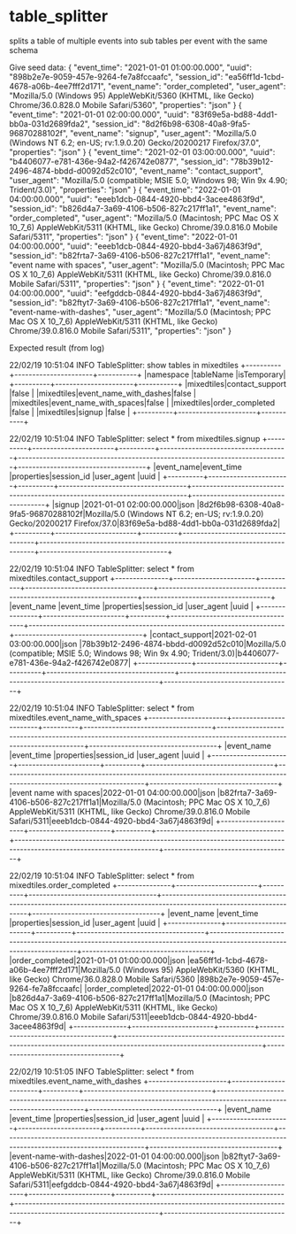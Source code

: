 # table_splitter
splits a table of multiple events into sub tables per event with the same schema

Give seed data:
{ "event_time": "2021-01-01 01:00:00.000", "uuid": "898b2e7e-9059-457e-9264-fe7a8fccaafc", "session_id": "ea56ff1d-1cbd-4678-a06b-4ee7fff2d171", "event_name": "order_completed", "user_agent": "Mozilla/5.0 (Windows 95) AppleWebKit/5360 (KHTML, like Gecko) Chrome/36.0.828.0 Mobile Safari/5360", "properties": "json" }
{ "event_time": "2021-01-01 02:00:00.000", "uuid": "83f69e5a-bd88-4dd1-bb0a-031d2689fda2", "session_id": "8d2f6b98-6308-40a8-9fa5-96870288102f", "event_name": "signup", "user_agent": "Mozilla/5.0 (Windows NT 6.2; en-US; rv:1.9.0.20) Gecko/20200217 Firefox/37.0", "properties": "json" }
{ "event_time": "2021-02-01 03:00:00.000", "uuid": "b4406077-e781-436e-94a2-f426742e0877", "session_id": "78b39b12-2496-4874-bbdd-d0092d52c010", "event_name": "contact_support", "user_agent": "Mozilla/5.0 (compatible; MSIE 5.0; Windows 98; Win 9x 4.90; Trident/3.0)", "properties": "json" }
{ "event_time": "2022-01-01 04:00:00.000", "uuid": "eeeb1dcb-0844-4920-bbd4-3acee4863f9d", "session_id": "b826d4a7-3a69-4106-b506-827c217ff1a1", "event_name": "order_completed", "user_agent": "Mozilla/5.0 (Macintosh; PPC Mac OS X 10_7_6) AppleWebKit/5311 (KHTML, like Gecko) Chrome/39.0.816.0 Mobile Safari/5311", "properties": "json" }
{ "event_time": "2022-01-01 04:00:00.000", "uuid": "eeeb1dcb-0844-4920-bbd4-3a67j4863f9d", "session_id": "b82frta7-3a69-4106-b506-827c217ff1a1", "event_name": "event name with spaces", "user_agent": "Mozilla/5.0 (Macintosh; PPC Mac OS X 10_7_6) AppleWebKit/5311 (KHTML, like Gecko) Chrome/39.0.816.0 Mobile Safari/5311", "properties": "json" }
{ "event_time": "2022-01-01 04:00:00.000", "uuid": "eefgddcb-0844-4920-bbd4-3a67j4863f9d", "session_id": "b82ftyt7-3a69-4106-b506-827c217ff1a1", "event_name": "event-name-with-dashes", "user_agent": "Mozilla/5.0 (Macintosh; PPC Mac OS X 10_7_6) AppleWebKit/5311 (KHTML, like Gecko) Chrome/39.0.816.0 Mobile Safari/5311", "properties": "json" }

Expected result (from log)

22/02/19 10:51:04 INFO TableSplitter: show tables in mixedtiles
+----------+----------------------+-----------+
|namespace |tableName             |isTemporary|
+----------+----------------------+-----------+
|mixedtiles|contact_support       |false      |
|mixedtiles|event_name_with_dashes|false      |
|mixedtiles|event_name_with_spaces|false      |
|mixedtiles|order_completed       |false      |
|mixedtiles|signup                |false      |
+----------+----------------------+-----------+

22/02/19 10:51:04 INFO TableSplitter: select * from mixedtiles.signup
+----------+-----------------------+----------+------------------------------------+----------------------------------------------------------------------------+------------------------------------+
|event_name|event_time             |properties|session_id                          |user_agent                                                                  |uuid                                |
+----------+-----------------------+----------+------------------------------------+----------------------------------------------------------------------------+------------------------------------+
|signup    |2021-01-01 02:00:00.000|json      |8d2f6b98-6308-40a8-9fa5-96870288102f|Mozilla/5.0 (Windows NT 6.2; en-US; rv:1.9.0.20) Gecko/20200217 Firefox/37.0|83f69e5a-bd88-4dd1-bb0a-031d2689fda2|
+----------+-----------------------+----------+------------------------------------+----------------------------------------------------------------------------+------------------------------------+

22/02/19 10:51:04 INFO TableSplitter: select * from mixedtiles.contact_support
+---------------+-----------------------+----------+------------------------------------+------------------------------------------------------------------------+------------------------------------+
|event_name     |event_time             |properties|session_id                          |user_agent                                                              |uuid                                |
+---------------+-----------------------+----------+------------------------------------+------------------------------------------------------------------------+------------------------------------+
|contact_support|2021-02-01 03:00:00.000|json      |78b39b12-2496-4874-bbdd-d0092d52c010|Mozilla/5.0 (compatible; MSIE 5.0; Windows 98; Win 9x 4.90; Trident/3.0)|b4406077-e781-436e-94a2-f426742e0877|
+---------------+-----------------------+----------+------------------------------------+------------------------------------------------------------------------+------------------------------------+

22/02/19 10:51:04 INFO TableSplitter: select * from mixedtiles.event_name_with_spaces
+----------------------+-----------------------+----------+------------------------------------+----------------------------------------------------------------------------------------------------------------------+------------------------------------+
|event_name            |event_time             |properties|session_id                          |user_agent                                                                                                            |uuid                                |
+----------------------+-----------------------+----------+------------------------------------+----------------------------------------------------------------------------------------------------------------------+------------------------------------+
|event name with spaces|2022-01-01 04:00:00.000|json      |b82frta7-3a69-4106-b506-827c217ff1a1|Mozilla/5.0 (Macintosh; PPC Mac OS X 10_7_6) AppleWebKit/5311 (KHTML, like Gecko) Chrome/39.0.816.0 Mobile Safari/5311|eeeb1dcb-0844-4920-bbd4-3a67j4863f9d|
+----------------------+-----------------------+----------+------------------------------------+----------------------------------------------------------------------------------------------------------------------+------------------------------------+

22/02/19 10:51:04 INFO TableSplitter: select * from mixedtiles.order_completed
+---------------+-----------------------+----------+------------------------------------+----------------------------------------------------------------------------------------------------------------------+------------------------------------+
|event_name     |event_time             |properties|session_id                          |user_agent                                                                                                            |uuid                                |
+---------------+-----------------------+----------+------------------------------------+----------------------------------------------------------------------------------------------------------------------+------------------------------------+
|order_completed|2021-01-01 01:00:00.000|json      |ea56ff1d-1cbd-4678-a06b-4ee7fff2d171|Mozilla/5.0 (Windows 95) AppleWebKit/5360 (KHTML, like Gecko) Chrome/36.0.828.0 Mobile Safari/5360                    |898b2e7e-9059-457e-9264-fe7a8fccaafc|
|order_completed|2022-01-01 04:00:00.000|json      |b826d4a7-3a69-4106-b506-827c217ff1a1|Mozilla/5.0 (Macintosh; PPC Mac OS X 10_7_6) AppleWebKit/5311 (KHTML, like Gecko) Chrome/39.0.816.0 Mobile Safari/5311|eeeb1dcb-0844-4920-bbd4-3acee4863f9d|
+---------------+-----------------------+----------+------------------------------------+----------------------------------------------------------------------------------------------------------------------+------------------------------------+

22/02/19 10:51:05 INFO TableSplitter: select * from mixedtiles.event_name_with_dashes
+----------------------+-----------------------+----------+------------------------------------+----------------------------------------------------------------------------------------------------------------------+------------------------------------+
|event_name            |event_time             |properties|session_id                          |user_agent                                                                                                            |uuid                                |
+----------------------+-----------------------+----------+------------------------------------+----------------------------------------------------------------------------------------------------------------------+------------------------------------+
|event-name-with-dashes|2022-01-01 04:00:00.000|json      |b82ftyt7-3a69-4106-b506-827c217ff1a1|Mozilla/5.0 (Macintosh; PPC Mac OS X 10_7_6) AppleWebKit/5311 (KHTML, like Gecko) Chrome/39.0.816.0 Mobile Safari/5311|eefgddcb-0844-4920-bbd4-3a67j4863f9d|
+----------------------+-----------------------+----------+------------------------------------+----------------------------------------------------------------------------------------------------------------------+------------------------------------+

